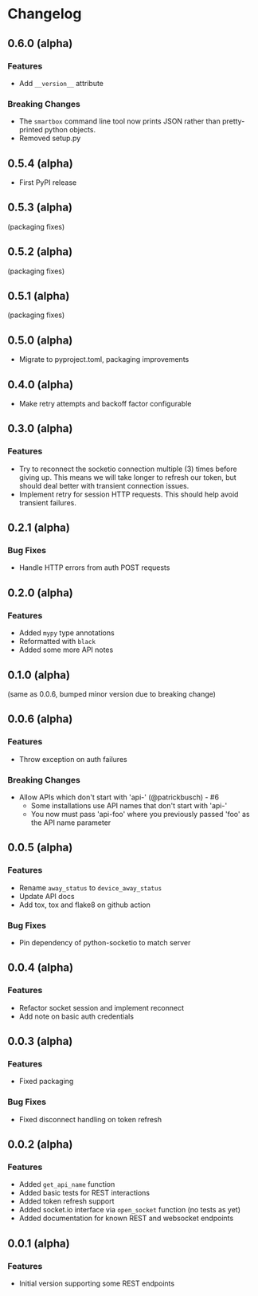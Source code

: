 # Changelog

## 0.6.0 (alpha)

### Features
* Add `__version__` attribute

### Breaking Changes
* The `smartbox` command line tool now prints JSON rather than pretty-printed
  python objects.
* Removed setup.py

## 0.5.4 (alpha)
* First PyPI release

## 0.5.3 (alpha)
(packaging fixes)

## 0.5.2 (alpha)
(packaging fixes)

## 0.5.1 (alpha)
(packaging fixes)

## 0.5.0 (alpha)
* Migrate to pyproject.toml, packaging improvements

## 0.4.0 (alpha)
* Make retry attempts and backoff factor configurable

## 0.3.0 (alpha)

### Features
* Try to reconnect the socketio connection multiple (3) times before giving up.
  This means we will take longer to refresh our token, but should deal better
  with transient connection issues.
* Implement retry for session HTTP requests. This should help avoid transient
  failures.

## 0.2.1 (alpha)

### Bug Fixes
* Handle HTTP errors from auth POST requests

## 0.2.0 (alpha)

### Features
* Added `mypy` type annotations
* Reformatted with `black`
* Added some more API notes

## 0.1.0 (alpha)
(same as 0.0.6, bumped minor version due to breaking change)

## 0.0.6 (alpha)

### Features
* Throw exception on auth failures

### Breaking Changes
* Allow APIs which don't start with 'api-' (@patrickbusch) - #6
  * Some installations use API names that don't start with 'api-'
  * You now must pass 'api-foo' where you previously passed 'foo' as the API
    name parameter

## 0.0.5 (alpha)

### Features
* Rename `away_status` to `device_away_status`
* Update API docs
* Add tox, tox and flake8 on github action

### Bug Fixes
* Pin dependency of python-socketio to match server

## 0.0.4 (alpha)

### Features
* Refactor socket session and implement reconnect
* Add note on basic auth credentials

## 0.0.3 (alpha)

### Features
* Fixed packaging

### Bug Fixes
* Fixed disconnect handling on token refresh

## 0.0.2 (alpha)

### Features
* Added `get_api_name` function
* Added basic tests for REST interactions
* Added token refresh support
* Added socket.io interface via `open_socket` function (no tests as yet)
* Added documentation for known REST and websocket endpoints

## 0.0.1 (alpha)

### Features
* Initial version supporting some REST endpoints
